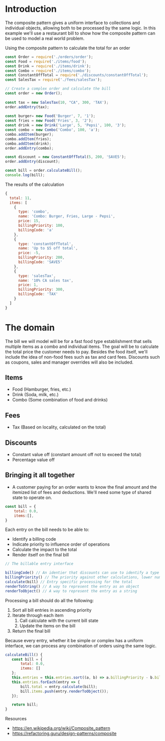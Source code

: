 # Introduction

The composite pattern gives a uniform interface to collections and individual objects, allowing both to be processed by the same logic. In this example we'll use a restaurant bill to show how the composite pattern can be used to model a real world problem.

Using the composite pattern to calculate the total for an order
```js
const Order = require('./orders/order');
const Food = require('./items/food');
const Drink = require('./items/drink');
const Combo = require('./items/combo');
const ConstantOffTotal = require('./discounts/constantOffTotal');
const SalesTax = require('./fees/salesTax');

// Create a complex order and calculate the bill
const order = new Order();
        
const tax = new SalesTax(10, "CA", 300, 'TAX');
order.addEntry(tax);
        
const burger= new Food('Burger', 7, '1');
const fries = new Food('Fries', 3, '2');
const drink = new Drink('Large', 5, 'Pepsi', 100, '3');
const combo = new Combo('Combo', 100, 'a');
combo.addItem(burger);
combo.addItem(fries);
combo.addItem(drink);
order.addEntry(combo);

const discount = new ConstantOffTotal(5, 200, 'SAVE5');
order.addEntry(discount);

const bill = order.calculateBill();
console.log(bill);
```

The results of the calculation
```js
{
  total: 11,
  items: [
    {
      type: 'combo',
      name: 'Combo: Burger, Fries, Large - Pepsi',
      price: 15,
      billingPriority: 100,
      billingCode: 'a'
    },
    {
      type: 'constantOffTotal',
      name: 'Up to $5 off total',
      price: -5,
      billingPriority: 200,
      billingCode: 'SAVE5'
    },
    {
      type: 'salesTax',
      name: '10% CA sales tax',
      price: 1,
      billingPriority: 300,
      billingCode: 'TAX'
    }
  ]
}
```

# The domain

The bill we will model will be for a fast food type establishment that sells multiple items as a combo and individual items. The goal will be to calculate the total price the customer needs to pay. Besides the food itself, we'll include the idea of non-food fees such as tax and card fees. Discounts such as coupons, sales and manager overrides will also be included.

## Items

 - Food (Hamburger, fries, etc.)
 - Drink (Soda, milk, etc.)
 - Combo (Some combination of food and drinks)

## Fees

 - Tax (Based on locality, calculated on the total)

## Discounts

 - Constant value off (constant amount off not to exceed the total)
 - Percentage value off

 ## Bringing it all together

  - A customer paying for an order wants to know the final amount and the itemized list of fees and deductions. We'll need some type of shared state to operate on.

```js
const bill = {
    total: 0.0,
    items:[],
}
```

Each entry on the bill needs to be able to:
 - Identify a billing code
 - Indicate priority to influence order of operations
 - Calculate the impact to the total
 - Render itself on the final bill

```js
// The billable entry interface

billingCode() // An identier that discounts can use to identify a type of purchase
billingPriority() // The priority against other calculations, lower numbers are processed first
calculate(bill) // Entry specific processing for the total
renderToString() // A way to represent the entry as an object
renderToObject() // A way to represent the entry as a string

```

Processing a bill should do all the following:

 1. Sort all bill entries in ascending priority
 2. Iterate through each item
    1. Call calculate with the current bill state
    2. Update the items on the bill
 3. Return the final bill

 Because every entry, whether it be simple or complex has a uniform interface, we can process any combination of orders using the same logic.

 ```js
 calculateBill() {
    const bill = {
        total: 0.0,
        items: []
    };
    this.entries = this.entries.sort((a, b) => a.billingPriority - b.billingPriority);
    this.entries.forEach(entry => {
        bill.total = entry.calculate(bill);
        bill.items.push(entry.renderToObject());
    });

    return bill;
}
```

Resources
 - https://en.wikipedia.org/wiki/Composite_pattern
 - https://refactoring.guru/design-patterns/composite
